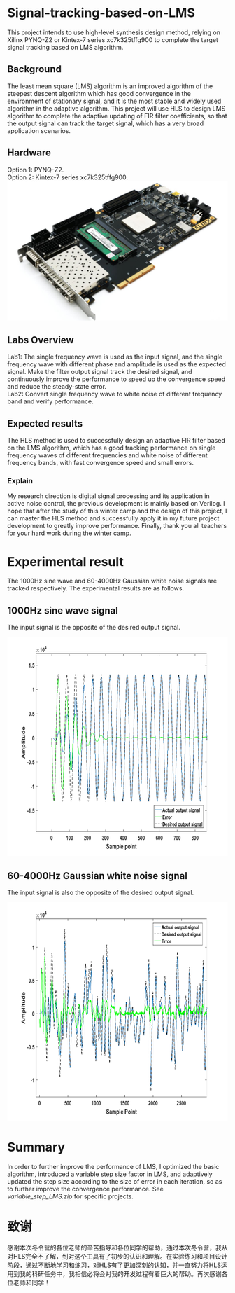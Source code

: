 # Signal-tracking-based-on-LMS
This project intends to use high-level synthesis design method, relying on Xilinx PYNQ-Z2 or Kintex-7 series xc7k325tffg900 to complete the target signal tracking based on LMS algorithm.
## Background
The least mean square (LMS) algorithm is an improved algorithm of the steepest descent algorithm which has good convergence in the environment of stationary signal, and it is the most stable and widely used algorithm in the adaptive algorithm. This project will use HLS to design LMS algorithm to complete the adaptive updating of FIR filter coefficients, so that the output signal can track the target signal, which has a very broad application scenarios.
## Hardware
Option 1: PYNQ-Z2.  
Option 2: Kintex-7 series xc7k325tffg900.  
![image](https://github.com/rx978871284/Signal-tracking-based-on-LMS/blob/main/image/7k325t.png)

## Labs Overview
Lab1: The single frequency wave is used as the input signal, and the single frequency wave with different phase and amplitude is used as the expected signal. Make the filter output signal track the desired signal,  and continuously improve the performance to speed up the convergence speed and reduce the steady-state error.  
Lab2: Convert single frequency wave to white noise of different frequency band and verify performance.
## Expected results
The HLS method is used to successfully design an adaptive FIR filter based on the LMS algorithm, which has a good tracking performance on single frequency waves of different frequencies and white noise of different frequency bands, with fast convergence speed and small errors.
### Explain
My research direction is digital signal processing and its application in active noise control, the previous development is mainly based on Verilog. I hope that after the study of this winter camp and the design of this project, I can master the HLS method and successfully apply it in my future project development to greatly improve performance. Finally, thank you all teachers for your hard work during the winter camp.

# Experimental result
The 1000Hz sine wave and 60-4000Hz Gaussian white noise signals are tracked respectively. The experimental results are as follows.
##  1000Hz sine wave signal
The input signal is the opposite of the desired output signal.

<img src="https://github.com/rx978871284/Signal-tracking-based-on-LMS/blob/main/image/1000Hz_Sin.png" width="600" height="500" >

##  60-4000Hz Gaussian white noise signal
The input signal is also the opposite of the desired output signal.

<img src="https://github.com/rx978871284/Signal-tracking-based-on-LMS/blob/main/image/60_4kHz_noise.png" width="600" height="500" >

# Summary
In order to further improve the performance of LMS, I optimized the basic algorithm, introduced a variable step size factor in LMS, and adaptively updated the step size according to the size of error in each iteration, so as to further improve the convergence performance. See *variable_step_LMS.zip* for specific projects.

# 致谢
感谢本次冬令营的各位老师的辛苦指导和各位同学的帮助，通过本次冬令营，我从对HLS完全不了解，到对这个工具有了初步的认识和理解。在实验练习和项目设计阶段，通过不断地学习和练习，对HLS有了更加深刻的认知，并一直努力将HLS运用到我的科研任务中，我相信必将会对我的开发过程有着巨大的帮助。再次感谢各位老师和同学！

